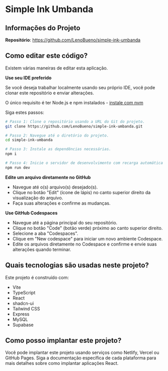 # Simple Ink Umbanda

## Informações do Projeto

**Repositório**: https://github.com/LenoBueno/simple-ink-umbanda

## Como editar este código?

Existem várias maneiras de editar esta aplicação.

**Use seu IDE preferido**

Se você deseja trabalhar localmente usando seu próprio IDE, você pode clonar este repositório e enviar alterações.

O único requisito é ter Node.js e npm instalados - [instale com nvm](https://github.com/nvm-sh/nvm#installing-and-updating)

Siga estes passos:

```sh
# Passo 1: Clone o repositório usando a URL do Git do projeto.
git clone https://github.com/LenoBueno/simple-ink-umbanda.git

# Passo 2: Navegue até o diretório do projeto.
cd simple-ink-umbanda

# Passo 3: Instale as dependências necessárias.
npm i

# Passo 4: Inicie o servidor de desenvolvimento com recarga automática e visualização instantânea.
npm run dev
```

**Edite um arquivo diretamente no GitHub**

- Navegue até o(s) arquivo(s) desejado(s).
- Clique no botão "Edit" (ícone de lápis) no canto superior direito da visualização do arquivo.
- Faça suas alterações e confirme as mudanças.

**Use GitHub Codespaces**

- Navegue até a página principal do seu repositório.
- Clique no botão "Code" (botão verde) próximo ao canto superior direito.
- Selecione a aba "Codespaces".
- Clique em "New codespace" para iniciar um novo ambiente Codespace.
- Edite os arquivos diretamente no Codespace e confirme e envie suas alterações quando terminar.

## Quais tecnologias são usadas neste projeto?

Este projeto é construído com:

- Vite
- TypeScript
- React
- shadcn-ui
- Tailwind CSS
- Express
- MySQL
- Supabase

## Como posso implantar este projeto?

Você pode implantar este projeto usando serviços como Netlify, Vercel ou GitHub Pages. Siga a documentação específica de cada plataforma para mais detalhes sobre como implantar aplicações React.
